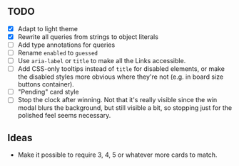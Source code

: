 ## TODO

- [x] Adapt to light theme
- [x] Rewrite all queries from strings to object literals
- [ ] Add type annotations for queries
- [ ] Rename `enabled` to `guessed`
- [ ] Use `aria-label` or `title` to make all the Links accessible.
- [ ] Add CSS-only tooltips instead of `title` for disabled elements, or make the disabled styles more obvious where they're not (e.g. in board size buttons container).
- [ ] "Pending" card style
- [ ] Stop the clock after winning. Not that it's really visible since the win modal blurs the background, but still visible a bit, so stopping just for the polished feel seems necessary.

## Ideas

- Make it possible to require 3, 4, 5 or whatever more cards to match.

